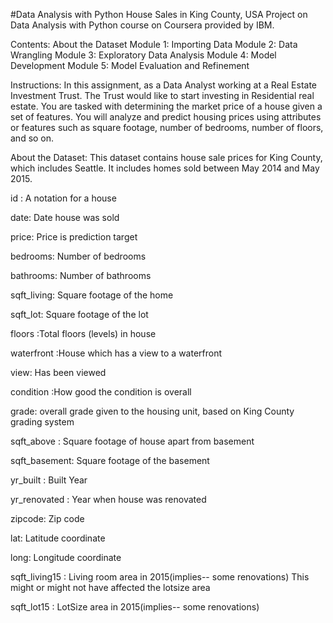 #Data Analysis with Python
House Sales in King County, USA
Project on Data Analysis with Python course on Coursera provided by IBM.

Contents:
About the Dataset
Module 1: Importing Data
Module 2: Data Wrangling
Module 3: Exploratory Data Analysis
Module 4: Model Development
Module 5: Model Evaluation and Refinement

Instructions:
In this assignment, as a Data Analyst working at a Real Estate Investment Trust. The Trust would like to start investing in Residential real estate. You are tasked with determining the market price of a house given a set of features. You will analyze and predict housing prices using attributes or features such as square footage, number of bedrooms, number of floors, and so on.

About the Dataset:
This dataset contains house sale prices for King County, which includes Seattle. It includes homes sold between May 2014 and May 2015.

id : A notation for a house

date: Date house was sold

price: Price is prediction target

bedrooms: Number of bedrooms

bathrooms: Number of bathrooms

sqft_living: Square footage of the home

sqft_lot: Square footage of the lot

floors :Total floors (levels) in house

waterfront :House which has a view to a waterfront

view: Has been viewed

condition :How good the condition is overall

grade: overall grade given to the housing unit, based on King County grading system

sqft_above : Square footage of house apart from basement

sqft_basement: Square footage of the basement

yr_built : Built Year

yr_renovated : Year when house was renovated

zipcode: Zip code

lat: Latitude coordinate

long: Longitude coordinate

sqft_living15 : Living room area in 2015(implies-- some renovations) This might or might not have affected the lotsize area

sqft_lot15 : LotSize area in 2015(implies-- some renovations)
